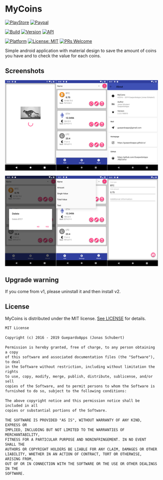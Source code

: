 # MyCoins

[![PlayStore](https://img.shields.io/badge/PlayStore-MyCoins-blue.svg)](https://play.google.com/store/apps/details?id=guepardoapps.mycoins)
[![Paypal](https://img.shields.io/badge/paypal-donate-blue.svg)](https://www.paypal.me/GuepardoApps)

[![Build](https://img.shields.io/badge/build-success-green.svg)](./releases)
[![Version](https://img.shields.io/badge/version-2.2.0.190810-blue.svg)](./releases)
[![API](https://img.shields.io/badge/API-17+-blue.svg)](https://android-arsenal.com/api?level=17)

[![Platform](https://img.shields.io/badge/platform-Android-blue.svg)](https://www.android.com)
[![License: MIT](https://img.shields.io/badge/License-MIT-blue.svg)](https://opensource.org/licenses/MIT)
[![PRs Welcome](https://img.shields.io/badge/PRs-welcome-brightgreen.svg)](http://makeapullrequest.com)

Simple android application with material design to save the amount of coins you have and to check the value for each coins.

## Screenshots

![alt tag](./screenshots/header_001.png)

![alt tag](./screenshots/header_002.png)

## Upgrade warning

If you come from v1, please uninstall it and then install v2.

## License

MyCoins is distributed under the MIT license. [See LICENSE](LICENSE.md) for details.

```
MIT License

Copyright (c) 2016 - 2019 GuepardoApps (Jonas Schubert)

Permission is hereby granted, free of charge, to any person obtaining a copy
of this software and associated documentation files (the "Software"), to deal
in the Software without restriction, including without limitation the rights
to use, copy, modify, merge, publish, distribute, sublicense, and/or sell
copies of the Software, and to permit persons to whom the Software is
furnished to do so, subject to the following conditions:

The above copyright notice and this permission notice shall be included in all
copies or substantial portions of the Software.

THE SOFTWARE IS PROVIDED "AS IS", WITHOUT WARRANTY OF ANY KIND, EXPRESS OR
IMPLIED, INCLUDING BUT NOT LIMITED TO THE WARRANTIES OF MERCHANTABILITY,
FITNESS FOR A PARTICULAR PURPOSE AND NONINFRINGEMENT. IN NO EVENT SHALL THE
AUTHORS OR COPYRIGHT HOLDERS BE LIABLE FOR ANY CLAIM, DAMAGES OR OTHER
LIABILITY, WHETHER IN AN ACTION OF CONTRACT, TORT OR OTHERWISE, ARISING FROM,
OUT OF OR IN CONNECTION WITH THE SOFTWARE OR THE USE OR OTHER DEALINGS IN THE
SOFTWARE.
```
